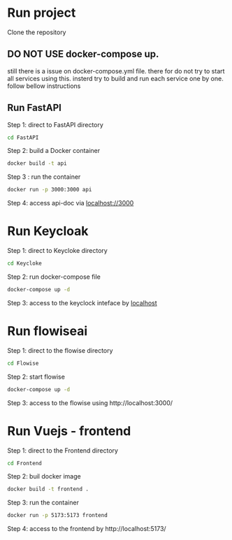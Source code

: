 # Run project
Clone the repository

## DO NOT USE docker-compose up.
still there is a issue on docker-compose.yml file. there for do not try to start all services using this. insterd try to build and run each service one by one. follow bellow instructions 

## Run FastAPI 

Step 1: direct to FastAPI directory

```bash
cd FastAPI
```

Step 2: build a Docker container

```bash
docker build -t api
```

Step 3 : run the container
```bash
docker run -p 3000:3000 api
```

Step 4: access api-doc via [localhost://3000](http://0.0.0.0:3000/docs)


# Run Keycloak

Step 1: direct to Keycloke directory

```bash
cd Keycloke
```

Step 2: run docker-compose file

```bash
docker-compose up -d
```

Step 3: access to the keyclock inteface by [localhost](http://localhost:8080)


# Run flowiseai

Step 1: direct to the flowise directory

```bash
cd Flowise
```

Step 2: start flowise

```bash
docker-compose up -d
```

Step 3: access to the flowise using http://localhost:3000/


# Run Vuejs - frontend

Step 1: direct to the Frontend directory

```bash
cd Frontend
```

Step 2: buil docker image

```bash
docker build -t frontend .
```

Step 3: run the container

```bash
docker run -p 5173:5173 frontend
```

Step 4: access to the frontend by http://localhost:5173/ 